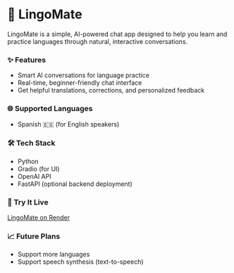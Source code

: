 # 💬 LingoMate 

LingoMate is a simple, AI-powered chat app designed to help you learn and practice languages through natural, interactive conversations.

### ✨ Features

- Smart AI conversations for language practice
- Real-time, beginner-friendly chat interface
- Get helpful translations, corrections, and personalized feedback

### 🌐 Supported Languages

- Spanish 🇪🇸 (for English speakers)

### 🛠️ Tech Stack

- Python
- Gradio (for UI)
- OpenAI API
- FastAPI (optional backend deployment)

### 🚀 Try It Live

[LingoMate on Render](https://lingomate-w6w3.onrender.com)

### 📈 Future Plans

- Support more languages
- Support speech synthesis (text-to-speech)
